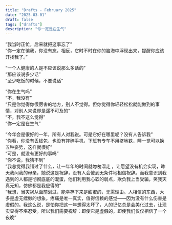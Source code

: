 ```yaml
---
title: "Drafts - February 2025"
date: "2025-03-01"
draft: false
tags: ["drafts"]
description: "你一定是在生气"
---
```

“我当时正忙，后来就把这事忘了”  
“你一定在骗我，你没有忘，相反，它时不时在你的脑海中浮现出来，提醒你应该开找我了。”

“一个人健康的人是不应该说那么多话的”  
“那应该说多少话”  
“至少吃饭的时候，不要说话” 

“你在生气吗”  
“不，我没有”  
“只是你觉得你很厉害的地方，别人不觉得。但你觉得你轻轻松松就能做到的事情，对别人来说却是遥不可及的”  
“不，我不这么觉得”  
“你一定是在生气”

“今年会是很好的一年，所有人对我说。可是它好在哪里呢？没有人告诉我”  
“你看，你没有丢钱包，也没有摔碎手机，下班有专车不用挤地铁，睡一觉可以换五种姿势，这样就很好”  
“可是，就没有更好的事吗”  
“你不说，我猜不到”  
“我总觉得我错过了什么，让一年年的时间就匆匆溜走 ，让愿望没有机会实现，昨天我问我的母亲，她说这是祝辞，没有人会傻到无条件地相信祝辞。而我意识到我遇到的人都是彻彻底底的混蛋，他们利用我心软的弱点，欺负我上当受骗，笑我天真无知，仿佛都是我应得的”  
“我想，当灾祸从面前划过，能幸存下来是甜蜜的，无需理由。人相信的东西，大多是虚无缥缈的想象。疼痛是唯一真实，值得信赖的感觉——因为没有什么伤害是虚假的。我这么说，是怕你把这一年想得太坏了，人的记忆总是会美化过去，让现实显得不堪忍受。所以我们需要祝辞：即使它是虚假的，即使我们仅仅相信了一个夜晚”  
